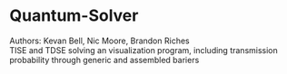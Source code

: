Quantum-Solver
==============
Authors: Kevan Bell, Nic Moore, Brandon Riches  
TISE and TDSE solving an visualization program, including transmission probability through generic and assembled bariers
